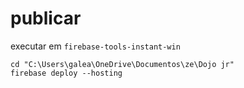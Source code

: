 # publicar

executar em `firebase-tools-instant-win`
```
cd "C:\Users\galea\OneDrive\Documentos\ze\Dojo jr"
firebase deploy --hosting
```